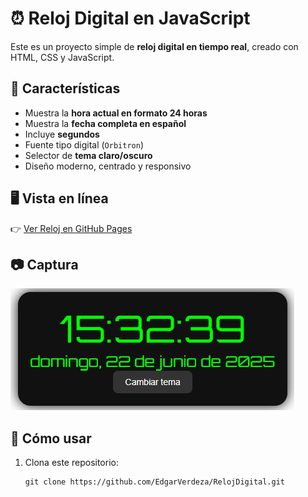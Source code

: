 # ⏰ Reloj Digital en JavaScript

Este es un proyecto simple de **reloj digital en tiempo real**, creado con HTML, CSS y JavaScript.

## 🎯 Características

- Muestra la **hora actual en formato 24 horas**
- Muestra la **fecha completa en español**
- Incluye **segundos**
- Fuente tipo digital (`Orbitron`)
- Selector de **tema claro/oscuro**
- Diseño moderno, centrado y responsivo

## 🖥️ Vista en línea

👉 [Ver Reloj en GitHub Pages](https://edgarverdeza.github.io/RelojDigital/)

## 📷 Captura

![preview](preview.png)

## 🚀 Cómo usar

1. Clona este repositorio:
   ```bashv
   git clone https://github.com/EdgarVerdeza/RelojDigital.git
